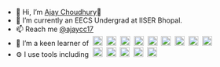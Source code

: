 - 👋 Hi, I’m <a href="https://orbitgadget.com/">Ajay Choudhury</a>🧑
- 🌱 I’m currently an EECS Undergrad at IISER Bhopal.
- 📫 Reach me <a href="https://twitter.com/ajaycc17">@ajaycc17</a>
- 👀 I’m a keen learner of&nbsp;&nbsp;<img src="https://emoji.gg/assets/emoji/1887_python.png" width="20px" height="20px" alt="python">&nbsp;&nbsp;<img style="display: inline-block; vertical-align: center;" alt="C++" width="20px" src="https://upload.wikimedia.org/wikipedia/commons/thumb/1/18/ISO_C%2B%2B_Logo.svg/1200px-ISO_C%2B%2B_Logo.svg.png"/>&nbsp;&nbsp;<img alt="C" width="20px" src="https://upload.wikimedia.org/wikipedia/commons/thumb/1/18/C_Programming_Language.svg/1200px-C_Programming_Language.svg.png"/>&nbsp;&nbsp;<img alt="HTML" width="20px" src="https://www.pngrepo.com/png/183637/512/html5.png"/>&nbsp;&nbsp;<img alt="CSS" width="20px" src="https://upload.wikimedia.org/wikipedia/commons/thumb/7/70/Devicon-css3-plain.svg/2048px-Devicon-css3-plain.svg.png"/>&nbsp;&nbsp;<img alt="JavaScript" width="20px" src="https://www.svgrepo.com/show/303206/javascript-logo.svg"/>&nbsp;&nbsp;<img alt="Bootstrap" width="20px" src="https://brandslogos.com/wp-content/uploads/thumbs/bootstrap-logo-vector.svg"/>&nbsp;&nbsp;<img alt="tailwindcss" width="20px" src="https://www.vectorlogo.zone/logos/tailwindcss/tailwindcss-icon.svg"/>&nbsp;&nbsp;<img alt="WordPress" width="20px" src="https://upload.wikimedia.org/wikipedia/commons/thumb/9/98/WordPress_blue_logo.svg/1024px-WordPress_blue_logo.svg.png"/>
- ⚙️ I use tools including&nbsp;&nbsp;<img style="display: inline-block; vertical-align: center;" alt="Bash" width="20px" src="https://orion42.net/wp-content/uploads/2019/10/full_colored_dark_green42.png"/>&nbsp;&nbsp;<img alt="Ubuntu" width="20px" src="https://brandslogos.com/wp-content/uploads/thumbs/ubuntu-logo-vector.svg"/>&nbsp;&nbsp;<img alt="Git" width="20px" src="https://git-scm.com/images/logos/downloads/Git-Icon-1788C.png"/>&nbsp;&nbsp;<img alt="Visual Studio" width="20px" src="https://user-images.githubusercontent.com/674621/71187801-14e60a80-2280-11ea-94c9-e56576f76baf.png"/>&nbsp;&nbsp;<img alt="GitHub" width="20px" src="https://www.pngrepo.com/png/217753/180/github.png"/>

<!---
ajaycc17/ajaycc17 is a ✨ special ✨ repository because its `README.md` (this file) appears on your GitHub profile.
You can click the Preview link to take a look at your changes.
--->
